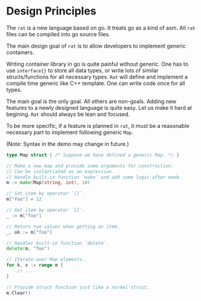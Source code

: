 # Design Principles #

The `rat` is a new language based on go. It treats go as a kind of asm. All `rat` files can be compiled into go source files.

The main design goal of `rat` is to allow developers to implement generic containers.

Writing container library in go is quite painful without generic. One has to use `interface{}` to store all data types, or write lots of similar structs/functions for all necessary types. `Rat` will define and implement a compile time generic like C++ template. One can write code once for all types.

The main goal is the only goal. All others are non-goals. Adding new features to a newly designed language is quite easy. Let us make it hard at begining. `Rat` should always be lean and focused.

To be more specific, if a feature is planned in `rat`, it must be a reasonable necessary part to implement following generic `Map`.

(Note: Syntax in the demo may change in future.)

```go
type Map struct { /* Suppose we have defined a generic Map. */ }

// Make a new map and provide some arguments for construction.
// Can be instantiated as an expression.
// Handle built-in function `make` and add some logic after made.
m := make(Map(string, int), 10)

// Set item by operator `[]`.
m["foo"] = 12

// Get item by operator `[]`.
_ := m["foo"]

// Return two values when getting an item.
_, ok := m["foo"]

// Handler built-in function `delete`.
delete(m, "foo")

// Iterate over Map elements.
for k, v := range m {
	// ...
}

// Provide struct function just like a normal struct.
m.Clear()
```
